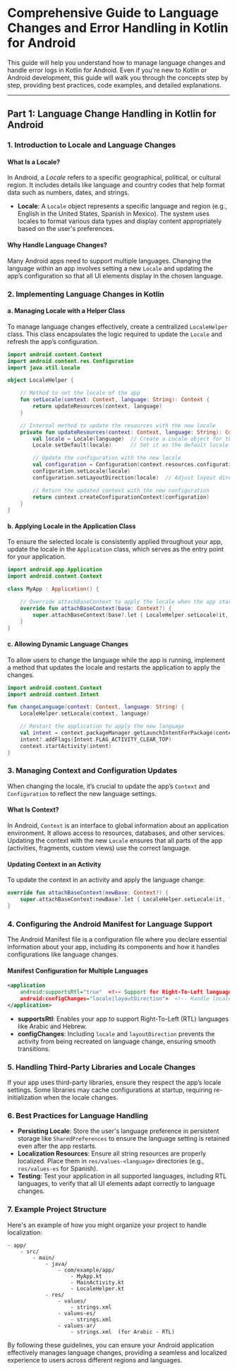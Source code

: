 # Comprehensive Guide to Language Changes and Error Handling in Kotlin for Android

This guide will help you understand how to manage language changes and handle error logs in Kotlin for Android. Even if you're new to Kotlin or Android development, this guide will walk you through the concepts step by step, providing best practices, code examples, and detailed explanations.

---

## Part 1: Language Change Handling in Kotlin for Android

### 1. Introduction to Locale and Language Changes

#### What Is a Locale?
In Android, a *Locale* refers to a specific geographical, political, or cultural region. It includes details like language and country codes that help format data such as numbers, dates, and strings.

- **Locale**: A `Locale` object represents a specific language and region (e.g., English in the United States, Spanish in Mexico). The system uses locales to format various data types and display content appropriately based on the user's preferences.

#### Why Handle Language Changes?
Many Android apps need to support multiple languages. Changing the language within an app involves setting a new `Locale` and updating the app’s configuration so that all UI elements display in the chosen language.

### 2. Implementing Language Changes in Kotlin

#### a. Managing Locale with a Helper Class
To manage language changes effectively, create a centralized `LocaleHelper` class. This class encapsulates the logic required to update the `Locale` and refresh the app’s configuration.

```kotlin
import android.content.Context
import android.content.res.Configuration
import java.util.Locale

object LocaleHelper {

    // Method to set the locale of the app
    fun setLocale(context: Context, language: String): Context {
        return updateResources(context, language)
    }

    // Internal method to update the resources with the new locale
    private fun updateResources(context: Context, language: String): Context {
        val locale = Locale(language)  // Create a Locale object for the selected language
        Locale.setDefault(locale)      // Set it as the default locale for the app

        // Update the configuration with the new locale
        val configuration = Configuration(context.resources.configuration)
        configuration.setLocale(locale)
        configuration.setLayoutDirection(locale)  // Adjust layout direction for RTL languages

        // Return the updated context with the new configuration
        return context.createConfigurationContext(configuration)
    }
}
```

#### b. Applying Locale in the Application Class
To ensure the selected locale is consistently applied throughout your app, update the locale in the `Application` class, which serves as the entry point for your application.

```kotlin
import android.app.Application
import android.content.Context

class MyApp : Application() {

    // Override attachBaseContext to apply the locale when the app starts
    override fun attachBaseContext(base: Context?) {
        super.attachBaseContext(base?.let { LocaleHelper.setLocale(it, "en") }) // Default language is English
    }
}
```

#### c. Allowing Dynamic Language Changes
To allow users to change the language while the app is running, implement a method that updates the locale and restarts the application to apply the changes.

```kotlin
import android.content.Context
import android.content.Intent

fun changeLanguage(context: Context, language: String) {
    LocaleHelper.setLocale(context, language)

    // Restart the application to apply the new language
    val intent = context.packageManager.getLaunchIntentForPackage(context.packageName)
    intent?.addFlags(Intent.FLAG_ACTIVITY_CLEAR_TOP)
    context.startActivity(intent)
}
```

### 3. Managing Context and Configuration Updates
When changing the locale, it’s crucial to update the app’s `Context` and `Configuration` to reflect the new language settings.

#### What Is Context?
In Android, `Context` is an interface to global information about an application environment. It allows access to resources, databases, and other services. Updating the context with the new `Locale` ensures that all parts of the app (activities, fragments, custom views) use the correct language.

#### Updating Context in an Activity
To update the context in an activity and apply the language change:

```kotlin
override fun attachBaseContext(newBase: Context?) {
    super.attachBaseContext(newBase?.let { LocaleHelper.setLocale(it, "es") }) // Set to Spanish
}
```

### 4. Configuring the Android Manifest for Language Support
The Android Manifest file is a configuration file where you declare essential information about your app, including its components and how it handles configurations like language changes.

#### Manifest Configuration for Multiple Languages

```xml
<application
    android:supportsRtl="true"  <!-- Support for Right-To-Left languages -->
    android:configChanges="locale|layoutDirection">  <!-- Handle locale and layout direction changes -->
</application>
```

- **supportsRtl**: Enables your app to support Right-To-Left (RTL) languages like Arabic and Hebrew.
- **configChanges**: Including `locale` and `layoutDirection` prevents the activity from being recreated on language change, ensuring smooth transitions.

### 5. Handling Third-Party Libraries and Locale Changes
If your app uses third-party libraries, ensure they respect the app’s locale settings. Some libraries may cache configurations at startup, requiring re-initialization when the locale changes.

### 6. Best Practices for Language Handling

- **Persisting Locale**: Store the user's language preference in persistent storage like `SharedPreferences` to ensure the language setting is retained even after the app restarts.
- **Localization Resources**: Ensure all string resources are properly localized. Place them in `res/values-<language>` directories (e.g., `res/values-es` for Spanish).
- **Testing**: Test your application in all supported languages, including RTL languages, to verify that all UI elements adapt correctly to language changes.

### 7. Example Project Structure
Here's an example of how you might organize your project to handle localization:

```plaintext
- app/
    - src/
        - main/
            - java/
                - com/example/app/
                    - MyApp.kt
                    - MainActivity.kt
                    - LocaleHelper.kt
            - res/
                - values/
                    - strings.xml
                - values-es/
                    - strings.xml
                - values-ar/
                    - strings.xml  (for Arabic - RTL)
```

By following these guidelines, you can ensure your Android application effectively manages language changes, providing a seamless and localized experience to users across different regions and languages.
